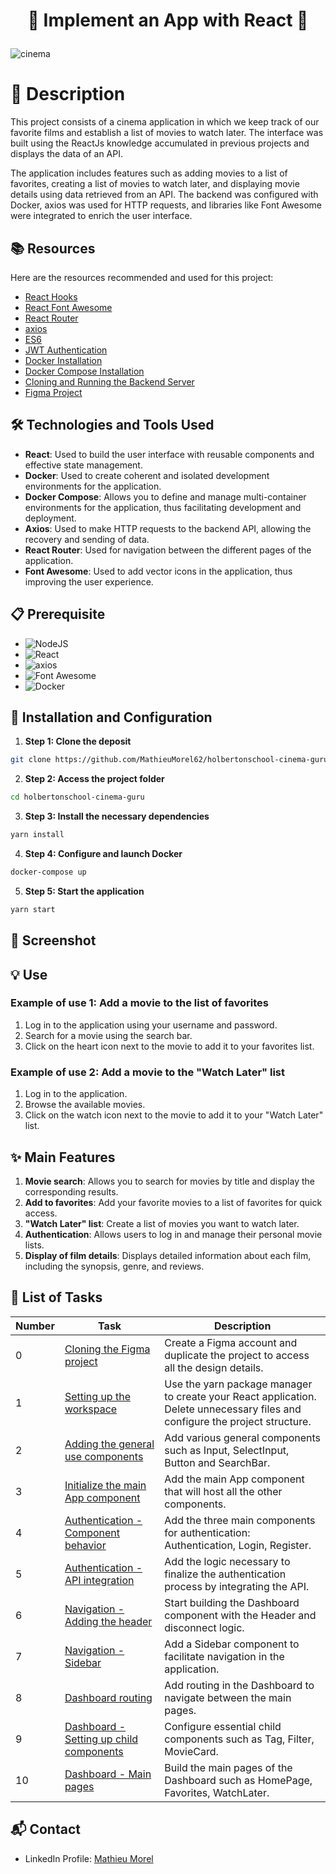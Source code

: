 # <p align='center'>🌟 Implement an App with React 🌟</p>

![cinema](https://github.com/MathieuMorel62/holbertonschool-cinema-guru/assets/113856302/0ceaa134-9e96-4a46-abab-bc00037ec60a)

# 📝 Description

This project consists of a cinema application in which we keep track of our favorite films and establish a list of movies to watch later. The interface was built using the ReactJs knowledge accumulated in previous projects and displays the data of an API.

The application includes features such as adding movies to a list of favorites, creating a list of movies to watch later, and displaying movie details using data retrieved from an API. The backend was configured with Docker, axios was used for HTTP requests, and libraries like Font Awesome were integrated to enrich the user interface.

## 📚 Resources

Here are the resources recommended and used for this project:

- [React Hooks](https://legacy.reactjs.org/docs/hooks-intro.html)
- [React Font Awesome](https://docs.fontawesome.com/v5/web/use-with/react)
- [React Router](https://reactrouter.com/en/main)
- [axios](https://github.com/axios/axios)
- [ES6](https://www.w3schools.com/js/js_es6.asp)
- [JWT Authentication](https://jwt.io/introduction)
- [Docker Installation](https://docs.docker.com/engine/install/ubuntu/)
- [Docker Compose Installation](https://intranet.hbtn.io/rltoken/d3ALWzmPUvRrEqyM-TV-ug)
- [Cloning and Running the Backend Server](https://github.com/atefMck/holbertonschool-cinema-guru-API)
- [Figma Project](https://www.figma.com/design/mLThC9LZogYu3ysJRp9HMf/Holbertonschool--Cinema-Guru-(Copy)?node-id=0-1&t=Jmwx9bEM5YnQXjbN-0)

## 🛠️ Technologies and Tools Used

- **React**: Used to build the user interface with reusable components and effective state management.
- **Docker**: Used to create coherent and isolated development environments for the application.
- **Docker Compose**: Allows you to define and manage multi-container environments for the application, thus facilitating development and deployment.
- **Axios**: Used to make HTTP requests to the backend API, allowing the recovery and sending of data.
- **React Router**: Used for navigation between the different pages of the application.
- **Font Awesome**: Used to add vector icons in the application, thus improving the user experience.

## 📋 Prerequisite

- ![NodeJS](https://img.shields.io/badge/node.js-12.x.x-green)
- ![React](https://img.shields.io/badge/react-18.3.1-blue)
- ![axios](https://img.shields.io/badge/axios-0.26.1-orange)
- ![Font Awesome](https://img.shields.io/badge/font%20awesome-6.5.2-purple)
- ![Docker](https://img.shields.io/badge/docker-yellow)

## 🚀 Installation and Configuration

1. **Step 1: Clone the deposit**

```sh
git clone https://github.com/MathieuMorel62/holbertonschool-cinema-guru.git
```

2. **Step 2: Access the project folder**

```sh
cd holbertonschool-cinema-guru
```

3. **Step 3: Install the necessary dependencies**

```sh
yarn install
```

4. **Step 4: Configure and launch Docker**

```sh
docker-compose up
```

5. **Step 5: Start the application**

```sh
yarn start
```

## 📸 Screenshot


## 💡 Use

### Example of use 1: Add a movie to the list of favorites

1. Log in to the application using your username and password.
2. Search for a movie using the search bar.
3. Click on the heart icon next to the movie to add it to your favorites list.

### Example of use 2: Add a movie to the "Watch Later" list

1. Log in to the application.
2. Browse the available movies.
3. Click on the watch icon next to the movie to add it to your "Watch Later" list.

## ✨ Main Features

1. **Movie search**: Allows you to search for movies by title and display the corresponding results.
2. **Add to favorites**: Add your favorite movies to a list of favorites for quick access.
3. **"Watch Later" list**: Create a list of movies you want to watch later.
4. **Authentication**: Allows users to log in and manage their personal movie lists.
5. **Display of film details**: Displays detailed information about each film, including the synopsis, genre, and reviews.

## 📝 List of Tasks

| Number | Task | Description |
| ------ | ----------------------- | ------------------------------------------------------------------------------- |
| 0 | [Cloning the Figma project](https://intranet.hbtn.io/rltoken/n5y7eqU19eHH2MBPIms1Sg) | Create a Figma account and duplicate the project to access all the design details. |
| 1 | [Setting up the workspace](https://github.com/MathieuMorel62/holbertonschool-cinema-guru/tree/main/cinema-guru/src) | Use the yarn package manager to create your React application. Delete unnecessary files and configure the project structure. |
| 2 | [Adding the general use components](https://github.com/MathieuMorel62/holbertonschool-cinema-guru/tree/main/cinema-guru/src/components/general) | Add various general components such as Input, SelectInput, Button and SearchBar. |
| 3 | [Initialize the main App component](https://github.com/MathieuMorel62/holbertonschool-cinema-guru/blob/main/cinema-guru/src/App.js) | Add the main App component that will host all the other components. |
| 4 | [Authentication - Component behavior](https://github.com/MathieuMorel62/holbertonschool-cinema-guru/tree/main/cinema-guru/src/routes) | Add the three main components for authentication: Authentication, Login, Register. |
| 5 | [Authentication - API integration](https://github.com/MathieuMorel62/holbertonschool-cinema-guru/blob/main/cinema-guru/src/routes/auth/Authentication.js) | Add the logic necessary to finalize the authentication process by integrating the API. |
| 6 | [Navigation - Adding the header](https://github.com/MathieuMorel62/holbertonschool-cinema-guru/tree/main/cinema-guru/src/components/navigation) | Start building the Dashboard component with the Header and disconnect logic. |
| 7 | [Navigation - Sidebar](https://github.com/MathieuMorel62/holbertonschool-cinema-guru/blob/main/cinema-guru/src/components/navigation/SideBar.js) | Add a Sidebar component to facilitate navigation in the application. |
| 8 | [Dashboard routing](https://github.com/MathieuMorel62/holbertonschool-cinema-guru/blob/main/cinema-guru/src/routes/dashboard/Dashboard.js) | Add routing in the Dashboard to navigate between the main pages. |
| 9 | [Dashboard - Setting up child components](https://github.com/MathieuMorel62/holbertonschool-cinema-guru/tree/main/cinema-guru/src/components/movies) | Configure essential child components such as Tag, Filter, MovieCard. |
| 10 | [Dashboard - Main pages](https://github.com/MathieuMorel62/holbertonschool-cinema-guru/tree/main/cinema-guru/src/routes/dashboard) | Build the main pages of the Dashboard such as HomePage, Favorites, WatchLater. |

## 📬 Contact

- LinkedIn Profile: [Mathieu Morel](https://www.linkedin.com/in/mathieu-morel62/)
